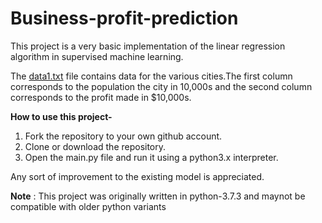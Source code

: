 # Business-profit-prediction

This project is a very basic implementation of the linear regression algorithm in supervised machine learning.

The [data1.txt](https://github.com/dilbwagsingh/Business-profit-prediction/blob/master/data_files/data1.txt) file contains data for the various cities.The first column corresponds to the population the city in 10,000s and the second column corresponds to the profit made in $10,000s.

**How to use this project-**
1. Fork the repository to your own github account.
2. Clone or download the repository.
3. Open the main.py file and run it using a python3.x interpreter.

Any sort of improvement to the existing model is appreciated.

**Note** : This project was originally written in python-3.7.3 and maynot be compatible with older python variants
